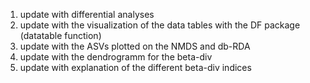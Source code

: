 1. update with differential analyses
2. update with the visualization of the data tables with the DF package (datatable function)
3. update with the ASVs plotted on the NMDS and db-RDA
4. update with the dendrogramm for the beta-div
5. update with explanation of the different beta-div indices
